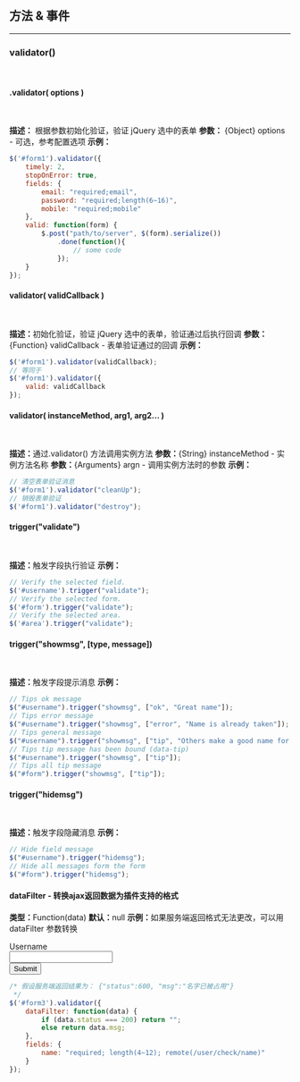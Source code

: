 ## 方法 & 事件
---
### validator()
<br/>

#### .validator( options )
<br/>

<B> 描述：</B> 根据参数初始化验证，验证 jQuery 选中的表单
<B> 参数：</B> {Object} options - 可选，参考配置选项
<B> 示例：</B> 
```javascript
$('#form1').validator({
    timely: 2,
    stopOnError: true,
    fields: {
        email: "required;email",
        password: "required;length(6~16)",
        mobile: "required;mobile"
    },
    valid: function(form) {
        $.post("path/to/server", $(form).serialize())
            .done(function(){
                // some code
            });
    }
});
```
#### validator( validCallback )
<br/>

<B>描述：</B>初始化验证，验证 jQuery 选中的表单，验证通过后执行回调
<B>参数：</B>{Function} validCallback - 表单验证通过的回调
<B>示例：</B>

```javascript
$('#form1').validator(validCallback);
// 等同于
$('#form1').validator({
    valid: validCallback
});
```

#### validator( instanceMethod, arg1, arg2... )
<br/>

<b>描述：</b>通过.validator() 方法调用实例方法
<b>参数：</b>{String} instanceMethod - 实例方法名称
<b>参数：</b>{Arguments} argn - 调用实例方法时的参数
<b>示例：</b>

```javascript
// 清空表单验证消息
$('#form1').validator("cleanUp");
// 销毁表单验证
$('#form1').validator("destroy");
```

#### trigger("validate")
<br/>

<b>描述：</b>触发字段执行验证
<b>示例：</b>

```javascript
// Verify the selected field.
$('#username').trigger("validate");
// Verify the selected form.
$('#form').trigger("validate");
// Verify the selected area.
$('#area').trigger("validate");
```

#### trigger("showmsg", [type, message])
<br/>

<b>描述：</b>触发字段提示消息
<b>示例：</b>
```javascript
// Tips ok message
$("#username").trigger("showmsg", ["ok", "Great name"]);
// Tips error message
$("#username").trigger("showmsg", ["error", "Name is already taken"]);
// Tips general message
$("#username").trigger("showmsg", ["tip", "Others make a good name for you impressed"]);
// Tips tip message has been bound (data-tip)
$("#username").trigger("showmsg", ["tip"]);
// Tips all tip message
$("#form").trigger("showmsg", ["tip"]);
```

#### trigger("hidemsg")
<br/>

<b>描述：</b>触发字段隐藏消息
<b>示例：</b>
```javascript
// Hide field message
$("#username").trigger("hidemsg");
// Hide all messages form the form
$("#form").trigger("hidemsg");
```




#### dataFilter - 转换ajax返回数据为插件支持的格式
<b>类型：</b>Function(data)
<b>默认：</b>null
<b>示例：</b>如果服务端返回格式无法更改，可以用 dataFilter 参数转换

<form id="form3" data-validator-option="{theme:'bootstrap', timely:2, stopOnError:true}">
    <div class="ks-form-group">
        <label>Username</label>
        <div class="has-error">
            <input type="text" name="username" 
                data-rule="required;username;dataFilter;" 
                data-rule-username="[/[\w\d]{4,30}/, 'Please enter 3-12 digits, letters, underscores']" 
                data-tip="You can use letters, numbers and periods">
        </div>
    </div>
   <div class="ks-form-group">
        <label></label>
        <button class="ks-btn-primary" @click="sub">Submit</button>
    </div>
</form>

```javascript
/* 假设服务端返回结果为： {"status":600, "msg":"名字已被占用"}
 */
$('#form3').validator({
    dataFilter: function(data) {
        if (data.status === 200) return "";
        else return data.msg;
    },
    fields: {
        name: "required; length(4~12); remote(/user/check/name)"
    }
});
```




<script lang="babel">
  export default{
    data(){
      return {
        
      }
    },
    methods:{
        //提交按钮
        sub:function(){
            console.log('loding……');
            
        },
    },
    
    created:function(){
      
    },
    ready:function(){

    },
  }
</script>